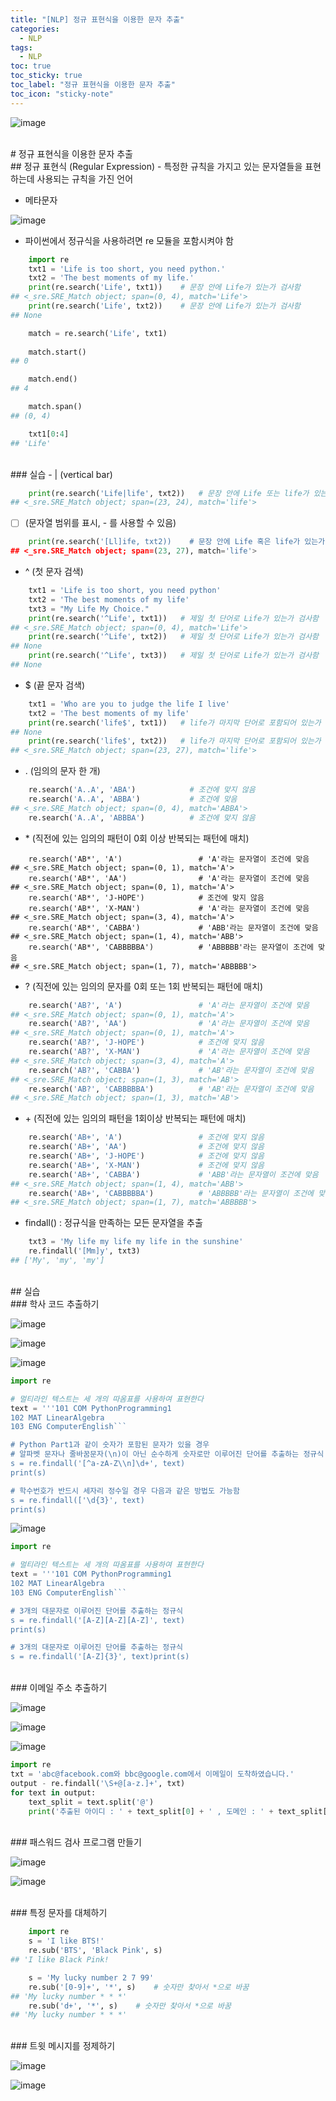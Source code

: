 ```yaml
---
title: "[NLP] 정규 표현식을 이용한 문자 추출"
categories:
  - NLP
tags:
  - NLP
toc: true
toc_sticky: true
toc_label: "정규 표현식을 이용한 문자 추출"
toc_icon: "sticky-note"
---
```


![image](https://user-images.githubusercontent.com/55765292/196322694-37aa45dd-c985-4514-8ba4-dd447a6486a6.png)

<br>
# 정규 표현식을 이용한 문자 추출

<br>
## 정규 표현식 (Regular Expression)
- 특정한 규칙을 가지고 있는 문자열들을 표현하는데 사용되는 규칙을 가진 언어

- 메타문자

![image](https://user-images.githubusercontent.com/55765292/196343834-d2070ab7-f1e6-4dec-b352-6972d39c83f9.png)

- 파이썬에서 정규식을 사용하려면 re 모듈을 포함시켜야 함

```Python
    import re
    txt1 = 'Life is too short, you need python.'
    txt2 = 'The best moments of my life.'
    print(re.search('Life', txt1))    # 문장 안에 Life가 있는가 검사함
## <_sre.SRE_Match object; span=(0, 4), match='Life'>
    print(re.search('Life', txt2))    # 문장 안에 Life가 있는가 검사함
## None

    match = re.search('Life', txt1)
    
    match.start()
## 0

    match.end()
## 4

    match.span()
## (0, 4)

    txt1[0:4]
## 'Life'
```

<br>
### 실습
- | (vertical bar)

```Python
    print(re.search('Life|life', txt2))   # 문장 안에 Life 또는 life가 있는가 검사함
## <_sre.SRE_Match object; span=(23, 24), match='life'>
```

- [  ] (문자열 범위를 표시, - 를 사용할 수 있음)

```Python
    print(re.search('[Ll]ife, txt2))    # 문장 안에 Life 혹은 life가 있는가 검사함
## <_sre.SRE_Match object; span=(23, 27), match='life'>
```

- ^ (첫 문자 검색)

```Python
    txt1 = 'Life is too short, you need python'
    txt2 = 'The best moments of my life'
    txt3 = "My Life My Choice."
    print(re.search('^Life', txt1))   # 제일 첫 단어로 Life가 있는가 검사함
## <_sre.SRE_Match object; span=(0, 4), match='Life'>
    print(re.search('^Life', txt2))   # 제일 첫 단어로 Life가 있는가 검사함
## None
    print(re.search('^Life', txt3))   # 제일 첫 단어로 Life가 있는가 검사함
## None
```

- $ (끝 문자 검색)

```Python
    txt1 = 'Who are you to judge the life I live'
    txt2 = 'The best moments of my life'
    print(re.search('life$', txt1))   # life가 마지막 단어로 포함되어 있는가 검사
## None
    print(re.search('life$', txt2))   # life가 마지막 단어로 포함되어 있는가 검사
## <_sre.SRE_Match object; span=(23, 27), match='life'>
```

- . (임의의 문자 한 개)

```Python
    re.search('A..A', 'ABA')            # 조건에 맞지 않음
    re.search('A..A', 'ABBA')           # 조건에 맞음
## <_sre.SRE_Match object; span=(0, 4), match='ABBA'>
    re.search('A..A', 'ABBBA')          # 조건에 맞지 않음
```

- \* (직전에 있는 임의의 패턴이 0회 이상 반복되는 패턴에 매치)

```Pyhton
    re.search('AB*', 'A')                 # 'A'라는 문자열이 조건에 맞음
## <_sre.SRE_Match object; span=(0, 1), match='A'>
    re.search('AB*', 'AA')                # 'A'라는 문자열이 조건에 맞음
## <_sre.SRE_Match object; span=(0, 1), match='A'>
    re.search('AB*', 'J-HOPE')            # 조건에 맞지 않음
    re.search('AB*', 'X-MAN')             # 'A'라는 문자열이 조건에 맞음
## <_sre.SRE_Match object; span=(3, 4), match='A'>
    re.search('AB*', 'CABBA')             # 'ABB'라는 문자열이 조건에 맞음
## <_sre.SRE_Match object; span=(1, 4), match='ABB'>
    re.search('AB*', 'CABBBBBA')          # 'ABBBBB'라는 문자열이 조건에 맞음
## <_sre.SRE_Match object; span=(1, 7), match='ABBBBB'>
```

- ? (직전에 있는 임의의 문자를 0회 또는 1회 반복되는 패턴에 매치)

```Python
    re.search('AB?', 'A')                 # 'A'라는 문자열이 조건에 맞음
## <_sre.SRE_Match object; span=(0, 1), match='A'>
    re.search('AB?', 'AA')                # 'A'라는 문자열이 조건에 맞음
## <_sre.SRE_Match object; span=(0, 1), match='A'>
    re.search('AB?', 'J-HOPE')            # 조건에 맞지 않음
    re.search('AB?', 'X-MAN')             # 'A'라는 문자열이 조건에 맞음
## <_sre.SRE_Match object; span=(3, 4), match='A'>
    re.search('AB?', 'CABBA')             # 'AB'라는 문자열이 조건에 맞음
## <_sre.SRE_Match object; span=(1, 3), match='AB'>
    re.search('AB?', 'CABBBBBA')          # 'AB'라는 문자열이 조건에 맞음
## <_sre.SRE_Match object; span=(1, 3), match='AB'>
```

- \+ (직전에 있는 임의의 패턴을 1회이상 반복되는 패턴에 매치)

```Python
    re.search('AB+', 'A')                 # 조건에 맞지 않음
    re.search('AB+', 'AA')                # 조건에 맞지 않음
    re.search('AB+', 'J-HOPE')            # 조건에 맞지 않음
    re.search('AB+', 'X-MAN')             # 조건에 맞지 않음
    re.search('AB+', 'CABBA')             # 'ABB'라는 문자열이 조건에 맞음
## <_sre.SRE_Match object; span=(1, 4), match='ABB'>
    re.search('AB+', 'CABBBBBA')          # 'ABBBBB'라는 문자열이 조건에 맞음
## <_sre.SRE_Match object; span=(1, 7), match='ABBBBB'>
```

- findall() : 정규식을 만족하는 모든 문자열을 추출

```Python
    txt3 = 'My life my life my life in the sunshine'
    re.findall('[Mm]y', txt3)
## ['My', 'my', 'my']
```

<br>
## 실습

<br>
### 학사 코드 추출하기

![image](https://user-images.githubusercontent.com/55765292/196346841-6ab48803-dbbc-413d-b735-2d4195cb59c1.png)

![image](https://user-images.githubusercontent.com/55765292/196346854-c20223fb-5bd3-46b7-92a8-ee0a26cefc8c.png)

![image](https://user-images.githubusercontent.com/55765292/196346878-dcef8a62-c4b3-40bb-9cd7-f8c97a93f4da.png)

```Python
import re

# 멀티라인 텍스트는 세 개의 따옴표를 사용하여 표현한다
text = '''101 COM PythonProgramming1
102 MAT LinearAlgebra
103 ENG ComputerEnglish```

# Python Part1과 같이 숫자가 포함된 문자가 있을 경우
# 알파벳 문자나 줄바꿈문자(\n)이 아닌 순수하게 숫자로만 이루어진 단어를 추출하는 정규식
s = re.findall('[^a-zA-Z\\n]\d+', text)
print(s)

# 학수번호가 반드시 세자리 정수일 경우 다음과 같은 방법도 가능함
s = re.findall(['\d{3}', text)
print(s)
```

![image](https://user-images.githubusercontent.com/55765292/196347174-f3ef9504-c022-42a1-9b02-6ea92dc47864.png)

```Python
import re

# 멀티라인 텍스트는 세 개의 따옴표를 사용하여 표현한다
text = '''101 COM PythonProgramming1
102 MAT LinearAlgebra
103 ENG ComputerEnglish```

# 3개의 대문자로 이루어진 단어를 추출하는 정규식
s = re.findall('[A-Z][A-Z][A-Z]', text)
print(s)

# 3개의 대문자로 이루어진 단어를 추출하는 정규식
s = re.findall('[A-Z]{3}', text)print(s)
```

<br>
### 이메일 주소 추출하기

![image](https://user-images.githubusercontent.com/55765292/196347426-f38e1895-1937-4c67-b650-0357a1dbcbd7.png)

![image](https://user-images.githubusercontent.com/55765292/196347500-07f7390e-80ef-4526-9261-efb915da5d19.png)

![image](https://user-images.githubusercontent.com/55765292/196347517-30570a5a-b7fd-4388-a1e4-520b5938bf33.png)

```Python
import re
txt = 'abc@facebook.com와 bbc@google.com에서 이메일이 도착하였습니다.'
output - re.findall('\S+@[a-z.]+', txt)
for text in output:
    text_split = text.split('@')
    print('추출된 아이디 : ' + text_split[0] + ' , 도메인 : ' + text_split[1])
```

<br>
### 패스워드 검사 프로그램 만들기

![image](https://user-images.githubusercontent.com/55765292/196347766-000e6838-645e-4eb0-ba79-8b5177d0f6d0.png)

![image](https://user-images.githubusercontent.com/55765292/196347786-c21cdbb0-bfd0-46c7-9b5c-b725009534b7.png)

<br>
### 특정 문자를 대체하기

```Python
    import re
    s = 'I like BTS!'
    re.sub('BTS', 'Black Pink', s)
## 'I like Black Pink!

    s = 'My lucky number 2 7 99'
    re.sub('[0-9]+', '*', s)    # 숫자만 찾아서 *으로 바꿈
## 'My lucky number * * *'
    re.sub('d+', '*', s)    # 숫자만 찾아서 *으로 바꿈
## 'My lucky number * * *'
```

<br>
### 트윗 메시지를 정제하기

![image](https://user-images.githubusercontent.com/55765292/196348138-7243f269-22ea-4697-9159-36231f00688c.png)

![image](https://user-images.githubusercontent.com/55765292/196348170-96d2701d-1f74-4ad0-a7c3-3f86930ad334.png)

